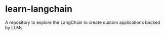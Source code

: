 # learn-langchain
A repository to explore the LangChain to create custom applications backed by LLMs.
